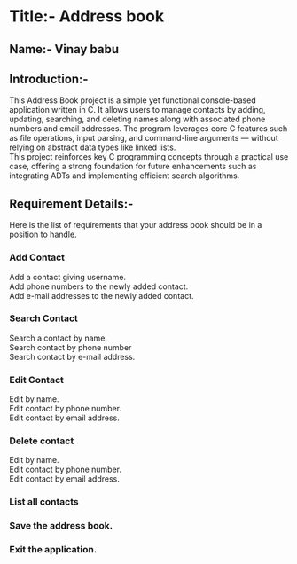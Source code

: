 # Title:- Address book
## Name:- Vinay babu 
## Introduction:- <br>
This Address Book project is a simple yet functional console-based application written in C. It allows users to manage contacts by adding, updating, searching, and deleting names along with associated phone numbers and email addresses. The program leverages core C features such as file operations, input parsing, and command-line arguments — without relying on abstract data types like linked lists.<br>
This project reinforces key C programming concepts through a practical use case, offering a strong foundation for future enhancements such as integrating ADTs and implementing efficient search algorithms.

## Requirement Details:- 
Here is the list of requirements that your address book should be in a position to handle.<br>     

### Add Contact<br>
Add a contact giving username.<br>
Add phone numbers to the newly added contact.<br>
Add e-mail addresses to the newly added contact.<br>               
### Search Contact<br>
Search a contact by name.<br>
Search contact by phone number<br>
Search contact by e-mail address.<br>                                           
### Edit Contact<br>
Edit by name.<br>
Edit contact by phone number.<br>
Edit contact by email address.<br>                                               
### Delete contact<br>
Edit by name.<br>
Edit contact by phone number.<br>
Edit contact by email address.<br>                                                
### List all contacts<br>
### Save the address book.<br>
### Exit the application.<br>

